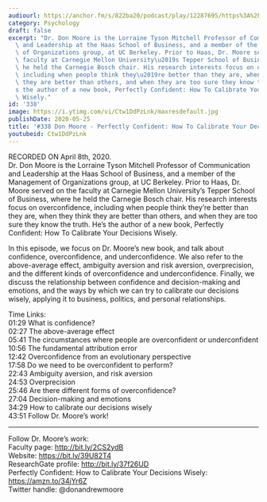 ```yaml
---
audiourl: https://anchor.fm/s/822ba20/podcast/play/12287695/https%3A%2F%2Fd3ctxlq1ktw2nl.cloudfront.net%2Fproduction%2F2020-3-11%2F63609245-44100-2-0faee71f45f8c.m4a
category: Psychology
draft: false
excerpt: "Dr. Don Moore is the Lorraine Tyson Mitchell Professor of Communication\
  \ and Leadership at the Haas School of Business, and a member of the Management\
  \ of Organizations group, at UC Berkeley. Prior to Haas, Dr. Moore served on the\
  \ faculty at Carnegie Mellon University\u2019s Tepper School of Business, where\
  \ he held the Carnegie Bosch chair. His research interests focus on overconfidence,\
  \ including when people think they\u2019re better than they are, when they think\
  \ they are better than others, and when they are too sure they know the truth. He\u2019\
  s the author of a new book, Perfectly Confident: How To Calibrate Your Decisions\
  \ Wisely."
id: '338'
image: https://i.ytimg.com/vi/Ctw1DdPzLnk/maxresdefault.jpg
publishDate: 2020-05-25
title: '#338 Don Moore - Perfectly Confident: How To Calibrate Your Decisions Wisely'
youtubeid: Ctw1DdPzLnk
---
```

<div class="timelinks">

RECORDED ON April 8th, 2020.  
Dr. Don Moore is the Lorraine Tyson Mitchell Professor of Communication and Leadership at the Haas School of Business, and a member of the Management of Organizations group, at UC Berkeley. Prior to Haas, Dr. Moore served on the faculty at Carnegie Mellon University’s Tepper School of Business, where he held the Carnegie Bosch chair. His research interests focus on overconfidence, including when people think they’re better than they are, when they think they are better than others, and when they are too sure they know the truth. He’s the author of a new book, Perfectly Confident: How To Calibrate Your Decisions Wisely.

In this episode, we focus on Dr. Moore’s new book, and talk about confidence, overconfidence, and underconfidence. We also refer to the above-average effect, ambiguity aversion and risk aversion, overprecision, and the different kinds of overconfidence and underconfidence. Finally, we discuss the relationship between confidence and decision-making and emotions, and the ways by which we can try to calibrate our decisions wisely, applying it to business, politics, and personal relationships. 

Time Links:  
<time>01:29</time> What is confidence?  
<time>02:27</time> The above-average effect  
<time>05:41</time> The circumstances where people are overconfident or underconfident  
<time>10:56</time> The fundamental attribution error  
<time>12:42</time> Overconfidence from an evolutionary perspective  
<time>17:58</time> Do we need to be overconfident to perform?  
<time>22:43</time> Ambiguity aversion, and risk aversion  
<time>24:53</time> Overprecision  
<time>25:46</time> Are there different forms of overconfidence?  
<time>27:04</time> Decision-making and emotions  
<time>34:29</time> How to calibrate our decisions wisely  
<time>43:51</time> Follow Dr. Moore’s work!

---

Follow Dr. Moore’s work:  
Faculty page: http://bit.ly/2CS2ydB  
Website: https://bit.ly/39U82T4  
ResearchGate profile: http://bit.ly/37f26UD  
Perfectly Confident: How to Calibrate Your Decisions Wisely: https://amzn.to/34jYr6Z  
Twitter handle: @donandrewmoore
</div>

